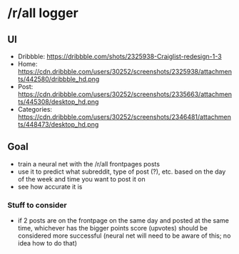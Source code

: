 # /r/all logger

## UI

- Dribbble: https://dribbble.com/shots/2325938-Craiglist-redesign-1-3
- Home: https://cdn.dribbble.com/users/30252/screenshots/2325938/attachments/442580/dribbble_hd.png
- Post: https://cdn.dribbble.com/users/30252/screenshots/2335663/attachments/445308/desktop_hd.png
- Categories: https://cdn.dribbble.com/users/30252/screenshots/2346481/attachments/448473/desktop_hd.png

## Goal

- train a neural net with the /r/all frontpages posts
- use it to predict what subreddit, type of post (?), etc. based on the day of the week and time you want to post it on
- see how accurate it is

### Stuff to consider

- if 2 posts are on the frontpage on the same day and posted at the same time, whichever has the bigger points score (upvotes) should be considered more successful (neural net will need to be aware of this; no idea how to do that)
